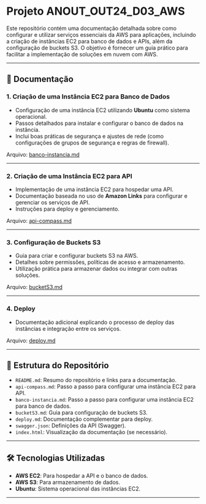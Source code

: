 # Projeto ANOUT_OUT24_D03_AWS

Este repositório contém uma documentação detalhada sobre como configurar e utilizar serviços essenciais da AWS para aplicações, incluindo a criação de instâncias EC2 para banco de dados e APIs, além da configuração de buckets S3. O objetivo é fornecer um guia prático para facilitar a implementação de soluções em nuvem com AWS.

---

## 📄 Documentação

### 1. **Criação de uma Instância EC2 para Banco de Dados**
- Configuração de uma instância EC2 utilizando **Ubuntu** como sistema operacional.
- Passos detalhados para instalar e configurar o banco de dados na instância.
- Inclui boas práticas de segurança e ajustes de rede (como configurações de grupos de segurança e regras de firewall).

Arquivo: [banco-instancia.md](banco-instancia.md)

---

### 2. **Criação de uma Instância EC2 para API**
- Implementação de uma instância EC2 para hospedar uma API.
- Documentação baseada no uso de **Amazon Links** para configurar e gerenciar os serviços de API.
- Instruções para deploy e gerenciamento.

Arquivo: [api-compass.md](api-compass.md)

---

### 3. **Configuração de Buckets S3**
- Guia para criar e configurar buckets S3 na AWS.
- Detalhes sobre permissões, políticas de acesso e armazenamento.
- Utilização prática para armazenar dados ou integrar com outras soluções.

Arquivo: [bucketS3.md](bucketS3.md)

---

### 4. **Deploy**
- Documentação adicional explicando o processo de deploy das instâncias e integração entre os serviços.

Arquivo: [deploy.md](deploy.md)

---

## 📂 Estrutura do Repositório

- `README.md`: Resumo do repositório e links para a documentação.
- `api-compass.md`: Passo a passo para configurar uma instância EC2 para API.
- `banco-instancia.md`: Passo a passo para configurar uma instância EC2 para banco de dados.
- `bucketS3.md`: Guia para configuração de buckets S3.
- `deploy.md`: Documentação complementar para deploy.
- `swagger.json`: Definições da API (Swagger).
- `index.html`: Visualização da documentação (se necessário).

---

## 🛠 Tecnologias Utilizadas

- **AWS EC2**: Para hospedar a API e o banco de dados.
- **AWS S3**: Para armazenamento de dados.
- **Ubuntu**: Sistema operacional das instâncias EC2.

---

